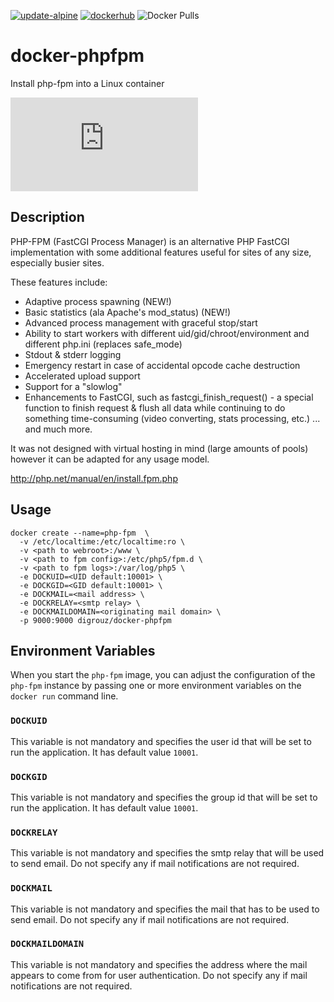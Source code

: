 [![update-alpine](https://github.com/digrouz/docker-phpfpm/actions/workflows/update-alpine.yml/badge.svg)](https://github.com/digrouz/docker-phpfpm/actions/workflows/update-alpine.yml)
[![dockerhub](https://github.com/digrouz/docker-phpfpm/actions/workflows/dockerhub.yml/badge.svg)](https://github.com/digrouz/docker-phpfpm/actions/workflows/dockerhub.yml)
![Docker Pulls](https://img.shields.io/docker/pulls/digrouz/php-fpm)
# docker-phpfpm
Install php-fpm into a Linux container

![php](https://php.net/images/logo.php)

## Description

PHP-FPM (FastCGI Process Manager) is an alternative PHP FastCGI implementation with some additional features useful for sites of any size, especially busier sites.

These features include:
* Adaptive process spawning (NEW!)
* Basic statistics (ala Apache's mod_status) (NEW!)
* Advanced process management with graceful stop/start
* Ability to start workers with different uid/gid/chroot/environment and different php.ini (replaces safe_mode)
* Stdout & stderr logging
* Emergency restart in case of accidental opcode cache destruction
* Accelerated upload support
* Support for a "slowlog"
* Enhancements to FastCGI, such as fastcgi_finish_request() - a special function to finish request & flush all data while continuing to do something time-consuming (video converting, stats processing, etc.)
... and much more.

It was not designed with virtual hosting in mind (large amounts of pools) however it can be adapted for any usage model.


http://php.net/manual/en/install.fpm.php

## Usage

    docker create --name=php-fpm  \
      -v /etc/localtime:/etc/localtime:ro \
      -v <path to webroot>:/www \
      -v <path to fpm config>:/etc/php5/fpm.d \
      -v <path to fpm logs>:/var/log/php5 \
      -e DOCKUID=<UID default:10001> \
      -e DOCKGID=<GID default:10001> \
      -e DOCKMAIL=<mail address> \
      -e DOCKRELAY=<smtp relay> \
      -e DOCKMAILDOMAIN=<originating mail domain> \
      -p 9000:9000 digrouz/docker-phpfpm
      
## Environment Variables

When you start the `php-fpm` image, you can adjust the configuration of the `php-fpm` instance by passing one or more environment variables on the `docker run` command line.

### `DOCKUID`

This variable is not mandatory and specifies the user id that will be set to run the application. It has default value `10001`.

### `DOCKGID`

This variable is not mandatory and specifies the group id that will be set to run the application. It has default value `10001`.

### `DOCKRELAY`

This variable is not mandatory and specifies the smtp relay that will be used to send email. Do not specify any if mail notifications are not required.

### `DOCKMAIL`

This variable is not mandatory and specifies the mail that has to be used to send email. Do not specify any if mail notifications are not required.

### `DOCKMAILDOMAIN`

This variable is not mandatory and specifies the address where the mail appears to come from for user authentication. Do not specify any if mail notifications are not required.


